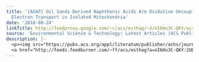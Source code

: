 ```yaml
---
title: '[ASAP] Oil Sands Derived Naphthenic Acids Are Oxidative Uncouplers and Impair
  Electron Transport in Isolated Mitochondria'
date: '2018-08-24'
linkTitle: http://feedproxy.google.com/~r/acs/esthag/~3/nI6Hu3C-QKY/acs.est.8b02638
source: 'Environmental Science & Technology: Latest Articles (ACS Publications)'
description: |-
  <p><img src="https://pubs.acs.org/appl/literatum/publisher/achs/journals/content/esthag/0/esthag.ahead-of-print/acs.est.8b02638/20180824/images/medium/es-2018-026383_0006.gif" alt="TOC Graphic"/></p><div><cite>Environmental Science & Technology</cite></div><div>DOI: 10.1021/acs.est.8b02638</div><div class="feedflare">
  <a href="http://feeds.feedburner.com/~ff/acs/esthag?a=nI6Hu3C-QKY:2UDL78MRRU0:yIl2AUoC8zA"><img src="http://feeds.feedburner.com/~ff/acs/esthag?d=yIl2AUoC8zA" border="0"></img></a>
---
```


